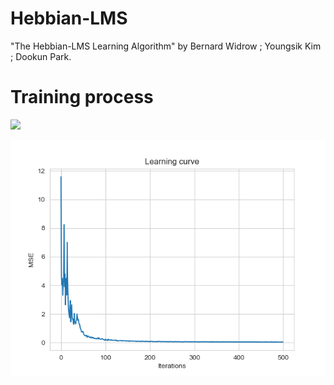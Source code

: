# Hebbian-LMS 

"The Hebbian-LMS Learning Algorithm" by Bernard Widrow ; Youngsik Kim ; Dookun Park.

# Training process

![](clustering_plots/hlms_neuron_training.gif) 

![Learning curve](clustering_plots/hlms_learning_curve.png)